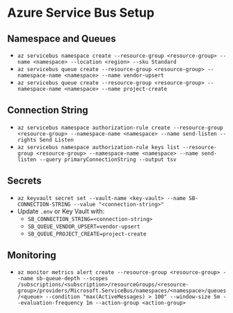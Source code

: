 # Azure Service Bus Setup

## Namespace and Queues

- `az servicebus namespace create --resource-group <resource-group> --name <namespace> --location <region> --sku Standard`
- `az servicebus queue create --resource-group <resource-group> --namespace-name <namespace> --name vendor-upsert`
- `az servicebus queue create --resource-group <resource-group> --namespace-name <namespace> --name project-create`

## Connection String

- `az servicebus namespace authorization-rule create --resource-group <resource-group> --namespace-name <namespace> --name send-listen --rights Send Listen`
- `az servicebus namespace authorization-rule keys list --resource-group <resource-group> --namespace-name <namespace> --name send-listen --query primaryConnectionString --output tsv`

## Secrets

- `az keyvault secret set --vault-name <key-vault> --name SB-CONNECTION-STRING --value "<connection-string>"`
- Update `.env` or Key Vault with:
  - `SB_CONNECTION_STRING=<connection-string>`
  - `SB_QUEUE_VENDOR_UPSERT=vendor-upsert`
  - `SB_QUEUE_PROJECT_CREATE=project-create`

## Monitoring

- `az monitor metrics alert create --resource-group <resource-group> --name sb-queue-depth --scopes /subscriptions/<subscription>/resourceGroups/<resource-group>/providers/Microsoft.ServiceBus/namespaces/<namespace>/queues/<queue> --condition "max(ActiveMessages) > 100" --window-size 5m --evaluation-frequency 1m --action-group <action-group>`
